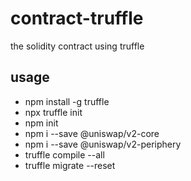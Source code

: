 # contract-truffle
the solidity contract using truffle


## usage
* npm install -g truffle
* npx truffle init
* npm init
* npm i --save @uniswap/v2-core
* npm i --save @uniswap/v2-periphery
* truffle compile --all
* truffle migrate --reset
